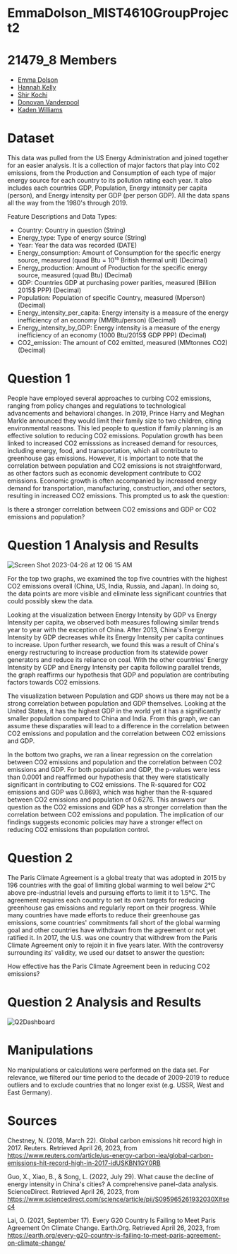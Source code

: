 # EmmaDolson_MIST4610GroupProject2

# 21479_8 Members
- [Emma Dolson](https://github.com/eld49325/EmmaDolson_MIST4610GroupProject2)
- [Hannah Kelly](https://github.com/hannahkelly98765/MIST-4610-Tableau)
- [Shir Kochi]()
- [Donovan Vanderpool]()
- [Kaden Williams]()

# Dataset
This data was pulled from the US Energy Administration and joined together for an easier analysis. It is a collection of major factors that play into C02 emissions, from the Production and Consumption of each type of major energy source for each country to its pollution rating each year. It also includes each countries GDP, Population, Energy intensity per capita (person), and Energy intensity per GDP (per person GDP). All the data spans all the way from the 1980's through 2019.

Feature Descriptions and Data Types:
- Country: Country in question (String)
- Energy_type: Type of energy source (String)
- Year: Year the data was recorded (DATE)
- Energy_consumption: Amount of Consumption for the specific energy source, measured (quad Btu = 10¹⁵ British thermal unit) (Decimal)
- Energy_production: Amount of Production for the specific energy source, measured (quad Btu) (Decimal)
- GDP: Countries GDP at purchasing power parities, measured (Billion 2015$ PPP) (Decimal)
- Population: Population of specific Country, measured (Mperson) (Decimal)
- Energy_intensity_per_capita: Energy intensity is a measure of the energy inefficiency of an economy (MMBtu/person) (Decimal)
- Energy_intensity_by_GDP: Energy intensity is a measure of the energy inefficiency of an economy (1000 Btu/2015$ GDP PPP) (Decimal)
- CO2_emission: The amount of C02 emitted, measured (MMtonnes CO2) (Decimal)

# Question 1
People have employed several approaches to curbing CO2 emissions, ranging from policy changes and regulations to technological advancements and behavioral changes. In 2019, Prince Harry and Meghan Markle announced they would limit their family size to two children, citing environmental reasons. This led people to question if family planning is an effective solution to reducing CO2 emissions. Population growth has been linked to increased CO2 emisssions as  increased demand for resources, including energy, food, and transportation, which all contribute to greenhouse gas emissions. However, it is important to note that the correlation between population and CO2 emissions is not straightforward, as other factors such as economic development contribute to CO2 emissions. Economic growth is often accompanied by increased energy demand for transportation, manufacturing, construction, and other sectors, resulting in increased CO2 emissions. This prompted us to ask the question:

Is there a stronger correlation between CO2 emissions and GDP or CO2 emissions and population? 

# Question 1 Analysis and Results
![Screen Shot 2023-04-26 at 12 06 15 AM](https://user-images.githubusercontent.com/128401988/234467370-adc7c351-58fd-4da2-9656-9ade049310af.png)

For the top two graphs, we examined the top five countries with the highest CO2 emissions overall (China, US, India, Russia, and Japan). In doing so, the data points are more visible and eliminate less significant countries that could possibly skew the data. 

Looking at the visualization between Energy Intensity by GDP vs Energy Intensity per capita, we observed both measures following similar trends year to year with the exception of China. After 2013, China's Energy Intensity by GDP decreases while its Energy Intensity per capita continues to increase. Upon further research, we found this was a result of China's energy restructuring to increase production from its statewide power generators and reduce its reliance on coal. With the other countries' Energy Intensity by GDP and Energy Intensity per capita following parallel trends, the graph reaffirms our hypothesis that GDP and population are contributing factors towards CO2 emissions.

The visualization between Population and GDP shows us there may not be a strong correlation between population and GDP themselves. Looking at the United States, it has the highest GDP in the world yet it has a significantly smaller population compared to China and India. From this graph, we can assume these disparaties will lead to a difference in the correlation between CO2 emissions and population and the correlation between CO2 emissions and GDP.

In the bottom two graphs, we ran a linear regression on the correlation between CO2 emissions and population and the correlation between CO2 emissions and GDP. For both population and GDP, the p-values were less than 0.0001  and reaffirmed our hypothesis that they were statistically significant in contributing to CO2 emissions. The R-squared for CO2 emissions and GDP was 0.8693, which was higher than the R-squared between CO2 emissions and population of 0.6276. This answers our question as the CO2 emissions and GDP has a stronger correlation than the correlation between CO2 emissions and population. The implication of our findings suggests economic policies may have a stronger effect on reducing CO2 emissions than population control.

# Question 2 
The Paris Climate Agreement is a global treaty that was adopted in 2015 by 196 countries with the goal of limiting global warming to well below 2°C above pre-industrial levels and pursuing efforts to limit it to 1.5°C. The agreement requires each country to set its own targets for reducing greenhouse gas emissions and regularly report on their progress. While many countries have made efforts to reduce their greenhouse gas emissions, some countries' commitments fall short of the global warming goal and other countries have withdrawn from the agreement or not yet ratified it. In 2017, the U.S. was one country that withdrew from the Paris Climate Agreement only to rejoin it in five years later. With the controversy surrounding its' validity, we used our datset to answer the question:

How effective has the Paris Climate Agreement been in reducing CO2 emissions?

# Question 2 Analysis and Results
![Q2Dashboard](https://user-images.githubusercontent.com/128401988/234465683-88a8636a-5fde-4411-835d-14cca78895ab.png)

# Manipulations
No manipulations or calculations were performed on the data set. For relevance, we filtered our time period to the decade of 2009-2019 to reduce outliers and to exclude countries that no longer exist (e.g. USSR, West and East Germany).

# Sources
Chestney, N. (2018, March 22). Global carbon emissions hit record high in 2017. Reuters. Retrieved April 26, 2023, from https://www.reuters.com/article/us-energy-carbon-iea/global-carbon-emissions-hit-record-high-in-2017-idUSKBN1GY0RB

Guo, X., Xiao, B., & Song, L. (2022, July 29). What cause the decline of energy intensity in China's cities? A comprehensive panel-data analysis. ScienceDirect. Retrieved April 26, 2023, from https://www.sciencedirect.com/science/article/pii/S095965261932030X#sec4

Lai, O. (2021, September 17). Every G20 Country Is Failing to Meet Paris Agreement On Climate Change. Earth.Org. Retrieved April 26, 2023, from https://earth.org/every-g20-country-is-failing-to-meet-paris-agreement-on-climate-change/
